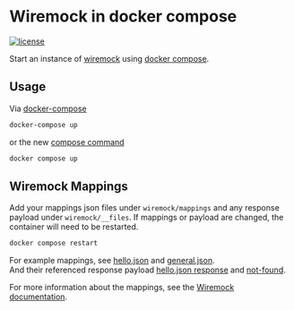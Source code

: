 # Wiremock in docker compose
[![license](https://img.shields.io/badge/license-MIT-blue?style=flat-square)](./LICENSE)

Start an instance of [wiremock](https://wiremock.org/) using [docker compose](https://docs.docker.com/compose/).

## Usage

Via [docker-compose](https://docs.docker.com/compose/)

```sh
docker-compose up
```

or the new [compose command](https://docs.docker.com/compose/reference/)

```sh
docker compose up
```

## Wiremock Mappings

Add your mappings json files under `wiremock/mappings` and any response payload under `wiremock/__files`.
If mappings or payload are changed, the container will need to be restarted.

```sh
docker compose restart
```

For example mappings, see [hello.json](./wiremock/mappings/hello.json) and [general.json](./wiremock/mappings/general.json).  
And their referenced response payload [hello.json response](./wiremock/__files/hello.json) and [not-found](./wiremock/__files/not-found.json).

For more information about the mappings, see the [Wiremock documentation](https://wiremock.org/docs/stubbing/).

